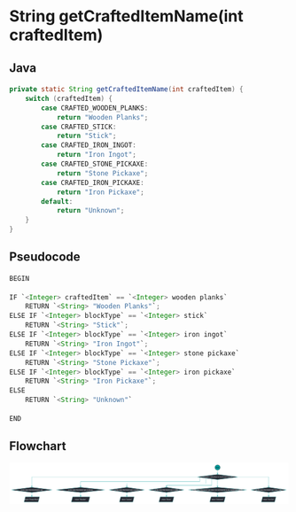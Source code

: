 # String getCraftedItemName(int craftedItem)

## Java

```java
private static String getCraftedItemName(int craftedItem) {
    switch (craftedItem) {
        case CRAFTED_WOODEN_PLANKS:
            return "Wooden Planks";
        case CRAFTED_STICK:
            return "Stick";
        case CRAFTED_IRON_INGOT:
            return "Iron Ingot";
        case CRAFTED_STONE_PICKAXE:
            return "Stone Pickaxe";
        case CRAFTED_IRON_PICKAXE:
            return "Iron Pickaxe";
        default:
            return "Unknown";
    }
}
```

## Pseudocode

```java
BEGIN

IF `<Integer> craftedItem` == `<Integer> wooden planks`
    RETURN `<String> "Wooden Planks"`;
ELSE IF `<Integer> blockType` == `<Integer> stick`
    RETURN `<String> "Stick"`;
ELSE IF `<Integer> blockType` == `<Integer> iron ingot`
    RETURN `<String> "Iron Ingot"`;
ELSE IF `<Integer> blockType` == `<Integer> stone pickaxe`
    RETURN `<String> "Stone Pickaxe"`;
ELSE IF `<Integer> blockType` == `<Integer> iron pickaxe`
    RETURN `<String> "Iron Pickaxe"`;
ELSE
    RETURN `<String> "Unknown"`

END
```

## Flowchart

<img src="./src/flowchart-getCraftedItemName.svg" alt="flowchart-getCraftedItemName.svg"/>

